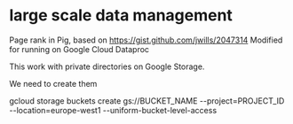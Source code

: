 # large scale data management

Page rank in Pig, based on https://gist.github.com/jwills/2047314
Modified for running on Google Cloud Dataproc

This work with private directories on Google Storage.

We need to create them 

gcloud storage buckets create gs://BUCKET_NAME --project=PROJECT_ID  --location=europe-west1 --uniform-bucket-level-access

